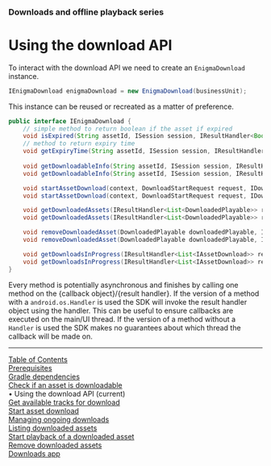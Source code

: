 ### Downloads and offline playback series
# Using the download API
To interact with the download API we need to create an `EnigmaDownload` instance.

```java
IEnigmaDownload enigmaDownload = new EnigmaDownload(businessUnit);
```

This instance can be reused or recreated as a matter of preference.

```java
public interface IEnigmaDownload {
    // simple method to return boolean if the asset if expired
    void isExpired(String assetId, ISession session, IResultHandler<Boolean> resultHandler);
    // method to return expiry time
    void getExpiryTime(String assetId, ISession session, IResultHandler<Long> resultHandler);
    
    void getDownloadableInfo(String assetId, ISession session, IResultHandler<IDownloadableInfo> resultHandler);
    void getDownloadableInfo(String assetId, ISession session, IResultHandler<IDownloadableInfo> resultHandler, Handler handler);

    void startAssetDownload(context, DownloadStartRequest request, IDownloadStartResultHandler resultHandler);
    void startAssetDownload(context, DownloadStartRequest request, IDownloadStartResultHandler resultHandler, Handler handler);

    void getDownloadedAssets(IResultHandler<List<DownloadedPlayable>> resultHandler);
    void getDownloadedAssets(IResultHandler<List<DownloadedPlayable>> resultHandler, Handler handler);

    void removeDownloadedAsset(DownloadedPlayable downloadedPlayable, IResultHandler<Void> resultHandler);
    void removeDownloadedAsset(DownloadedPlayable downloadedPlayable, IResultHandler<Void> resultHandler, Handler handler);

    void getDownloadsInProgress(IResultHandler<List<IAssetDownload>> resultHandler);
    void getDownloadsInProgress(IResultHandler<List<IAssetDownload>> resultHandler, Handler handler);
}
```

Every method is potentially asynchronous and finishes by calling one method on
the {callback object}/{result handler}. If the version of a method with a `android.os.Handler` is used
the SDK will invoke the result handler object using the handler. This can be useful to ensure
callbacks are executed on the main/UI thread. If the version of a method without a `Handler` is used
the SDK makes no guarantees about which thread the callback will be made on.


___
[Table of Contents](../index.md)<br/>
[Prerequisites](prerequisites.md)<br/>
[Gradle dependencies](dependencies.md)<br/>
[Check if an asset is downloadable](check_downloadability.md)<br/>
&bull; Using the download API (current)<br/>
[Get available tracks for download](get_download_info.md)<br/>
[Start asset download](start_download.md)<br/>
[Managing ongoing downloads](ongoing_downloads.md)<br/>
[Listing downloaded assets](list_downloads.md)<br/>
[Start playback of a downloaded asset](play_download.md)<br/>
[Remove downloaded assets](remove_download.md)<br/>
[Downloads app](example_app.md)<br/>
